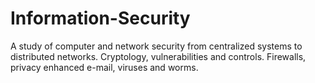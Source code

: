 # Information-Security
A study of computer and network security from centralized systems to distributed networks. Cryptology, vulnerabilities and controls. Firewalls, privacy enhanced e-mail, viruses and worms.
